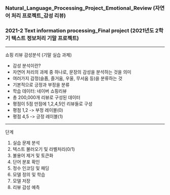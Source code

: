 ### Natural_Language_Processing_Project_Emotional_Review (자연어 처리 프로젝트_감성 리뷰)
### 2021-2 Text information processing_Final project (2021년도 2학기 텍스트 정보처리 기말 프로젝트)
---
쇼핑 리뷰 감성분석 (기말 실습 과제)
* 감성 분석이란?
 * 자연어 처리의 과제 중 하나로, 문장의 감성을 분석하는 것을 의미
 * 여러가지 감정(슬픔, 즐거움, 우울, 무서움 등)을 분류하는 것
 * 기본적으로 긍정과 부정을 분류
* 학습 데이터: 네이버 쇼핑리뷰
 * 총 200,000개 리뷰로 구성된 데이터
 * 평점이 5점 만점에 1,2,4,5인 리뷰들로 구성
 * 평점 1,2 -> 부정 레이블(0)
 * 평점 4,5 -> 긍정 레이블(1)
---
단계
1. 실습 문제 분석
2. 텍스트 불러오기 및 라벨처리(0/1)
3. 불용어 제거 및 토큰화
4. 단어 분포 확인
5. 정수 인코딩 및 패딩
6. 모델 정의 및 학습
7. 모델 저장
8. 리뷰 감성 예측
